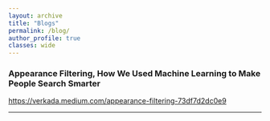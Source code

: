 ```yaml
---
layout: archive
title: "Blogs"
permalink: /blog/
author_profile: true
classes: wide
---
```


### Appearance Filtering, How We Used Machine Learning to Make People Search Smarter
https://verkada.medium.com/appearance-filtering-73df7d2dc0e9

---